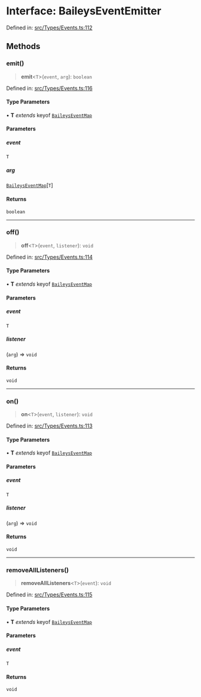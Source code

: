 # Interface: BaileysEventEmitter

Defined in: [src/Types/Events.ts:112](https://github.com/Fokusdotid/bail/blob/99acc683da8779d62a0509bb4108fdb35cb2b061/src/Types/Events.ts#L112)

## Methods

### emit()

> **emit**\<`T`\>(`event`, `arg`): `boolean`

Defined in: [src/Types/Events.ts:116](https://github.com/Fokusdotid/bail/blob/99acc683da8779d62a0509bb4108fdb35cb2b061/src/Types/Events.ts#L116)

#### Type Parameters

• **T** *extends* keyof [`BaileysEventMap`](../type-aliases/BaileysEventMap.md)

#### Parameters

##### event

`T`

##### arg

[`BaileysEventMap`](../type-aliases/BaileysEventMap.md)\[`T`\]

#### Returns

`boolean`

***

### off()

> **off**\<`T`\>(`event`, `listener`): `void`

Defined in: [src/Types/Events.ts:114](https://github.com/Fokusdotid/bail/blob/99acc683da8779d62a0509bb4108fdb35cb2b061/src/Types/Events.ts#L114)

#### Type Parameters

• **T** *extends* keyof [`BaileysEventMap`](../type-aliases/BaileysEventMap.md)

#### Parameters

##### event

`T`

##### listener

(`arg`) => `void`

#### Returns

`void`

***

### on()

> **on**\<`T`\>(`event`, `listener`): `void`

Defined in: [src/Types/Events.ts:113](https://github.com/Fokusdotid/bail/blob/99acc683da8779d62a0509bb4108fdb35cb2b061/src/Types/Events.ts#L113)

#### Type Parameters

• **T** *extends* keyof [`BaileysEventMap`](../type-aliases/BaileysEventMap.md)

#### Parameters

##### event

`T`

##### listener

(`arg`) => `void`

#### Returns

`void`

***

### removeAllListeners()

> **removeAllListeners**\<`T`\>(`event`): `void`

Defined in: [src/Types/Events.ts:115](https://github.com/Fokusdotid/bail/blob/99acc683da8779d62a0509bb4108fdb35cb2b061/src/Types/Events.ts#L115)

#### Type Parameters

• **T** *extends* keyof [`BaileysEventMap`](../type-aliases/BaileysEventMap.md)

#### Parameters

##### event

`T`

#### Returns

`void`
